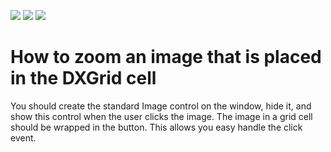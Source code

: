 <!-- default badges list -->
![](https://img.shields.io/endpoint?url=https://codecentral.devexpress.com/api/v1/VersionRange/128653867/10.1.4%2B)
[![](https://img.shields.io/badge/Open_in_DevExpress_Support_Center-FF7200?style=flat-square&logo=DevExpress&logoColor=white)](https://supportcenter.devexpress.com/ticket/details/E1721)
[![](https://img.shields.io/badge/📖_How_to_use_DevExpress_Examples-e9f6fc?style=flat-square)](https://docs.devexpress.com/GeneralInformation/403183)
<!-- default badges end -->
# How to zoom an image that is placed in the DXGrid cell


<p>You should create the standard Image control on the window, hide it, and show this control when the user clicks the image. The image in a grid cell should be wrapped in the button. This allows you easy handle the click event.</p>

<br/>


